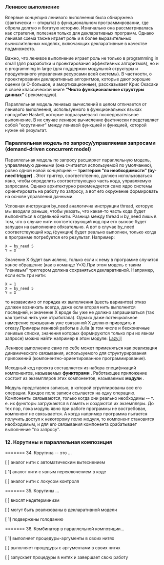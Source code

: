 ### Ленивое выполнение

Впервые концепция ленивого выполнения была обнаружена (фактически -- открыта) в функциональном программировании, где
обрела долгую и богатую историю. Изначально она рассматривалась как стратегия, полезная только для декларативных
программ. Однако ленивая схема также играет роль и в более выразительных вычислительных моделях, включающих
декларативные в качестве подмножеств.

Важно, что ленивое выполнение играет роль не только в programming in small (для разработки и проектирования эффективных
алгоритмов), но и в programming in large (для поддержки модульной структуры и продуктивного управления ресурсами всей
системы). В частности, о проектировании декларативных алгоритмов, которые дают хорошие оценки (и O-большое, и
амортизационные), рассказывает Крис Окасаки в своей классической книге **"Чисто функциональные структуры данных"** (
рекомендую).

Параллельная модель ленивых вычислений в целом отличается от ленивого выполнения, используемого в функциональных языках
наподобие Haskell, которые подразумевают последовательное выполнение. В их случае ленивое вычисление фактически
представляет собой "корутининг" между ленивой функцией и функцией, которой нужен её результат.

### Параллельная модель по запросу/управляемая запросами (demand-driven concurrent model)

Параллельная модель по запросу расширяет параллельную модель, управляемую данными (она считается используемой по
умолчанию), ровно одной новой концепцией --  **триггером "по необходимости" (by-need trigger)** . Этот триггер,
соответственно, должен использоваться явно, чтобы определить соответствующую часть кода, управляемую запросами. Однако
архитектурно рекомендуется само ядро системы ориентировать на работу по запросу, а вот его окружение формировать на
основе управления данными.

Условная инструкция by_need аналогична инструкции thread, которую мы вводили раньше, чтобы указать, что какая-то часть
кода будет выполняться в отдельной нити. Разница между thread и by_need лишь в том, что в случае нити соответствующий
код при его вызове будет запущен на выполнение обязательно. А вот в случае by_need соответствующий код (функция) будет
реально выполнен, только когда в программе потребуется его результат. Например:

```
X = by_need 5
Y = X
```

Значение X будет вычислено, только если к нему в программе случится явное обращение (как в команде Y=X).При этом модель
с таким "ленивым" триггером должна сохраняться декларативной. Например, если есть три нити:

```
X = 1
X = by_need 5
Y = X
```

то независимо от порядка их выполнения (шесть вариантов) отказ должен возникать всегда, даже если вторая нить выполнится
последней, и значение X вроде бы уже не должно запрашиваться (так как третья нить уже отработала). Однако даже
потенциальное намерение связывания уже связанной X должно приводить к отказу.Примеры ленивой работы в Julia (в том числе
и бесконечные ленивые списки, значения которых формируются только при их явном запросе) можно найти например в этом
модуле: [Lazy.jl](https://github.com/MikeInnes/Lazy.jl)

Ленивое выполнение само по себе может применяться как реализация динамического связывания, используемого для
структурирования приложений (компонентно-ориентированное программирование).

Исходный код проекта составляется из набора спецификаций компонентов, называемых  **функторами** . Работающее приложение
состоит из экземпляров этих компонентов, называемых  **модули** .

Модуль представлен записью, в которой сгруппированы все его операции. Каждое поле записи ссылается на одну операцию.
Компоненты связываются, только когда они реально необходимы -- т. е. их функторы загружаются в память и создаются их
экземпляры. До тех пор, пока модуль явно при работе программы не востребован, компонент не связывается. А когда например
программа пытается получить доступ к некоторому полю модуля, то компонент становится необходимым, и для его связывания
компонента срабатывает выполнение "по запросу".

### 12. Корутины и параллельная композиция

======= 34. Корутина -- это ...

[ ] аналог нити с автоматическим вытеснением

[ 1] аналог нити с явным переключением в коде

[ ] аналог нити с локусом контроля

======= 35. Корутины ...

[ ] вносят недетерминизм

[ ] могут быть реализованы в декларативной модели

[ 1] подвержены голоданию

======= 36. Комбинатор в параллельной композиции...

[ 1] выполняет процедуры-аргументы в своих нитях

[ ] выполняет процедуры с аргументами в своих нитях

[ ] запускает процедуры в нитях и завершает свою работу
